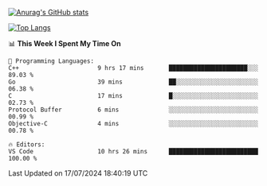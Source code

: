 [![Anurag's GitHub stats](https://github-readme-stats.vercel.app/api?username=wugouzi&count_private=true)](https://github.com/anuraghazra/github-readme-stats)

[![Top Langs](https://github-readme-stats.vercel.app/api/top-langs/?username=wugouzi&layout=compact&count_private=true&hide=html)](https://github.com/anuraghazra/github-readme-stats)

<!--START_SECTION:waka-->
📊 **This Week I Spent My Time On** 

```text
💬 Programming Languages: 
C++                      9 hrs 17 mins       ██████████████████████░░░   89.03 % 
Go                       39 mins             ██░░░░░░░░░░░░░░░░░░░░░░░   06.38 % 
C                        17 mins             █░░░░░░░░░░░░░░░░░░░░░░░░   02.73 % 
Protocol Buffer          6 mins              ░░░░░░░░░░░░░░░░░░░░░░░░░   00.99 % 
Objective-C              4 mins              ░░░░░░░░░░░░░░░░░░░░░░░░░   00.78 % 

🔥 Editors: 
VS Code                  10 hrs 26 mins      █████████████████████████   100.00 % 
```


 Last Updated on 17/07/2024 18:40:19 UTC
<!--END_SECTION:waka-->

<!--
**wugouzi/wugouzi** is a ✨ _special_ ✨ repository because its `README.md` (this file) appears on your GitHub profile.

Here are some ideas to get you started:

- 🔭 I’m currently working on ...
- 🌱 I’m currently learning ...
- 👯 I’m looking to collaborate on ...
- 🤔 I’m looking for help with ...
- 💬 Ask me about ...
- 📫 How to reach me: ...
- 😄 Pronouns: ...
- ⚡ Fun fact: ...
-->
